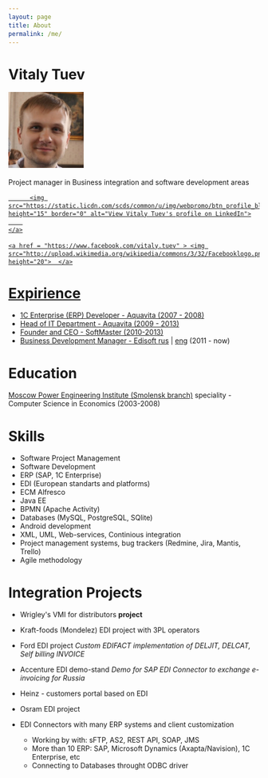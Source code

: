 ```yaml
---
layout: page
title: About
permalink: /me/
---
```

# Vitaly Tuev

<div>
<img src="/images/me.jpg" alt="A photo of me" width="30%">
</div>

<br>
Project manager in Business integration and software development areas


<div>
<a href="http://ru.linkedin.com/in/tuevv">
      
          <img src="https://static.licdn.com/scds/common/u/img/webpromo/btn_profile_bluetxt_80x15.png" height="15" border="0" alt="View Vitaly Tuev's profile on LinkedIn">
        
    </a>
    
    <a href = "https://www.facebook.com/vitaly.tuev" > <img src="http://upload.wikimedia.org/wikipedia/commons/3/32/Facebooklogo.png" height="20">  </a>
</div>



# Expirience

- 1C Enterprise (ERP) Developer - Aquavita (2007 - 2008)
- Head of IT Department - Aquavita (2009 - 2013)
- Founder and CEO - SoftMaster (2010-2013)
- Business Development Manager - Edisoft [rus](http://ediweb.ru/) | [eng](http://edisoft.ee/eng/) (2011 - now)

# Education

 [Moscow Power Engineering Institute (Smolensk branch)](http://mpei.ru/lang/en/Pages/default.aspx)
speciality - Computer Science in Economics (2003-2008)

# Skills

- Software Project Management
- Software Development
- ERP (SAP, 1C Enterprise)
- EDI (European standarts and platforms)
- ECM Alfresco
- Java EE
- BPMN (Apache Activity)
- Databases (MySQL, PostgreSQL, SQlite)
- Android development
- XML, UML, Web-services, Continious integration
- Project management systems, bug trackers (Redmine, Jira, Mantis, Trello)
- Agile methodology

# Integration Projects

- Wrigley's VMI for distributors **project** 

- Kraft-foods (Mondelez) EDI project with 3PL operators

- Ford EDI project
*Custom EDIFACT implementation of DELJIT, DELCAT, Self billing INVOICE*

- Accenture EDI demo-stand
*Demo for SAP EDI Connector to exchange e-invoicing for Russia*

- Heinz - customers portal based on EDI

- Osram EDI project

- EDI Connectors with many ERP systems and client customization

  - Working by with: sFTP, AS2, REST API, SOAP, JMS
  - More than 10 ERP: SAP, Microsoft Dynamics (Axapta/Navision), 1C Enterprise, etc
  - Connecting to Databases throught ODBC driver








<!-- Yandex.Metrika counter -->
<script type="text/javascript">
(function (d, w, c) {
(w[c] = w[c] || []).push(function() {
try {
w.yaCounter28161756 = new Ya.Metrika({id:28161756,
trackLinks:true,
accurateTrackBounce:true});
} catch(e) { }
});
var n = d.getElementsByTagName("script")[0],
s = d.createElement("script"),
f = function () { n.parentNode.insertBefore(s, n); };
s.type = "text/javascript";
s.async = true;
s.src = (d.location.protocol == "https:" ? "https:" : "http:") + "//mc.yandex.ru/metrika/watch.js";
if (w.opera == "[object Opera]") {
d.addEventListener("DOMContentLoaded", f, false);
} else { f(); }
})(document, window, "yandex_metrika_callbacks");
</script>
<noscript><div><img src="//mc.yandex.ru/watch/28161756" style="position:absolute; left:-9999px;" alt="" /></div></noscript>
<!-- /Yandex.Metrika counter -->
